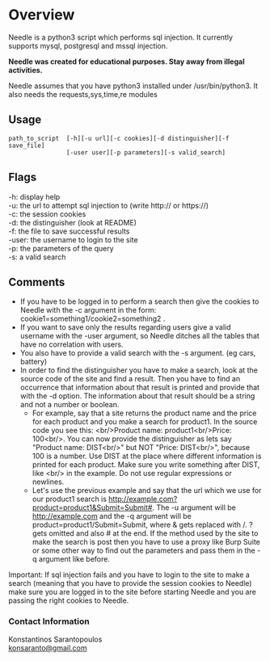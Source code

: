 # Overview

Needle is a python3 script which performs sql injection. It currently supports
mysql, postgresql and mssql injection.

**Needle was created for educational purposes. Stay away from illegal activities.**

Needle assumes that you have python3 installed under /usr/bin/python3.
It also needs the requests,sys,time,re modules

## Usage

```
path_to_script  [-h][-u url][-c cookies][-d distinguisher][-f save_file]
                [-user user][-p parameters][-s valid_search]
```

## Flags

-h: display help  
-u: the url to attempt sql injection to (write http://  or https://)  
-c: the session cookies  
-d: the distinguisher (look at README)  
-f: the file to save successful results  
-user: the username to login to the site  
-p: the parameters of the query  
-s: a valid search  

## Comments

* If you have to be logged in to perform a search then give the cookies to Needle
with the -c argument in the form: cookie1=something1/cookie2=something2 .
* If you want to save only the results regarding users give a valid username with
the -user argument, so Needle ditches all the tables that have no correlation
with users.
* You also have to provide a valid search with the -s argument. (eg cars, battery)
* In order to find the distinguisher you have to make a search, look at the source
code of the site and find a result. Then you have to find an occurrence that
information about that result is printed and provide that with the -d option.
The information about that result should be a string and not a number or boolean.
  * For example, say that a site returns the product name and the price for each
product and you make a search for product1. In the source code you see this:
\<br/>Product name: product1\<br/>Price: 100\<br/>. You can now provide the
distinguisher as lets say "Product name: DIST\<br/>" but NOT "Price: DIST\<br/>",
because 100 is a number. Use DIST at the place where different information is
printed for each product. Make sure you write something after DIST, like \<br/> in
the example. Do not use regular expressions or newlines.
  * Let's use the previous example and say that the url which we use for our
product1 search is http://example.com?product=product1&Submit=Submit#. The -u
argument will be  http://example.com and the -q argument will be
product=product1/Submit=Submit, where & gets replaced with /. ? gets omitted and
also # at the end. If the method used by the site to make the search is post then
you have to use a proxy like Burp Suite or some other way to find out the
parameters and pass them in the -q argument like before.

Important: If sql injection fails and you have to login to the site to make a
search (meaning that you have to provide the session cookies to Needle) make sure
you are logged in to the site before starting Needle and you are passing the right
cookies to Needle.

### Contact Information

Konstantinos Sarantopoulos  
konsaranto@gmail.com
